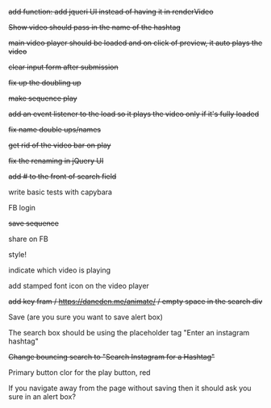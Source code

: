 ~~add function: add jqueri UI instead of having it in renderVideo~~

~~Show video should pass in the name of the hashtag~~

~~main video player should be loaded and on click of preview, it auto plays the video~~

~~clear input form after submission~~

~~fix up the doubling up~~

~~make sequence play~~

~~add an event listener to the load so it plays the video only if it's fully loaded~~

~~fix name double ups/names~~

~~get rid of the video bar on play~~

~~fix the renaming in jQuery UI~~

~~add # to the front of search field~~

write basic tests with capybara

FB login

~~save sequence~~

share on FB

style!

indicate which video is playing

add stamped font icon on the video player

~~add key fram / https://daneden.me/animate/ / empty space in the search div~~

Save (are you sure you want to save alert box)

The search box should be using the placeholder tag "Enter an instagram hashtag"

~~Change bouncing search to "Search Instagram for a Hashtag"~~

Primary button clor for the play button, red

If you navigate away from the page without saving then it should ask you sure in an alert box?




